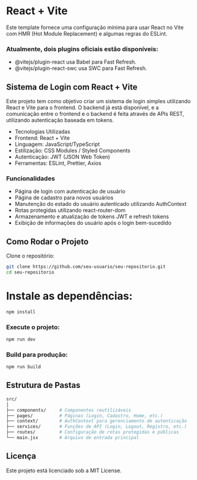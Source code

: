 ﻿# React + Vite
Este template fornece uma configuração mínima para usar React no Vite com HMR (Hot Module Replacement) e algumas regras do ESLint.

### Atualmente, dois plugins oficiais estão disponíveis:

- @vitejs/plugin-react usa Babel para Fast Refresh.
- @vitejs/plugin-react-swc usa SWC para Fast Refresh.

## Sistema de Login com React + Vite
Este projeto tem como objetivo criar um sistema de login simples utilizando React e Vite para o frontend. O backend já está disponível, e a comunicação entre o frontend e o backend é feita através de APIs REST, utilizando autenticação baseada em tokens.

- Tecnologias Utilizadas
- Frontend: React + Vite
- Linguagem: JavaScript/TypeScript
- Estilização: CSS Modules / Styled Components
- Autenticação: JWT (JSON Web Token)
- Ferramentas: ESLint, Prettier, Axios
### Funcionalidades
- Página de login com autenticação de usuário
- Página de cadastro para novos usuários
- Manutenção do estado do usuário autenticado utilizando AuthContext
- Rotas protegidas utilizando react-router-dom
- Armazenamento e atualização de tokens JWT e refresh tokens
- Exibição de informações do usuário após o login bem-sucedido
## Como Rodar o Projeto
Clone o repositório:

```bash
git clone https://github.com/seu-usuario/seu-repositorio.git
cd seu-repositorio
```
# Instale as dependências:

```bash
npm install
```
### Execute o projeto:

```bash
npm run dev
```
### Build para produção:

```bash
npm run build
```
## Estrutura de Pastas
```graphql
src/
│
├── components/     # Componentes reutilizáveis
├── pages/          # Páginas (Login, Cadastro, Home, etc.)
├── context/        # AuthContext para gerenciamento de autenticação
├── services/       # Funções de API (Login, Logout, Registro, etc.)
├── routes/         # Configuração de rotas protegidas e públicas
└── main.jsx        # Arquivo de entrada principal
```
## Licença
Este projeto está licenciado sob a MIT License.

